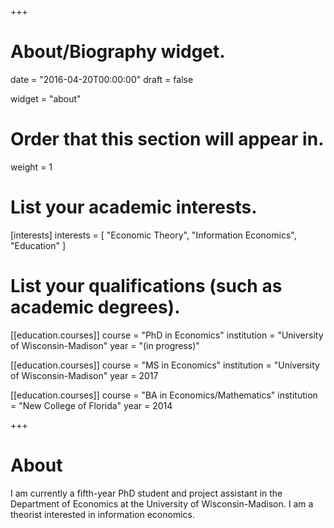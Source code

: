 +++
# About/Biography widget.

date = "2016-04-20T00:00:00"
draft = false

widget = "about"

# Order that this section will appear in.
weight = 1

# List your academic interests.
[interests]
  interests = [
    "Economic Theory",
    "Information Economics",
    "Education"
  ]

# List your qualifications (such as academic degrees).
[[education.courses]]
  course = "PhD in Economics"
  institution = "University of Wisconsin-Madison"
  year = "(in progress)"

[[education.courses]]
  course = "MS in Economics"
  institution = "University of Wisconsin-Madison"
  year = 2017

[[education.courses]]
  course = "BA in Economics/Mathematics"
  institution = "New College of Florida"
  year = 2014
 
+++

# About

I am currently a fifth-year PhD student and project assistant in the Department of Economics at the University of Wisconsin-Madison. I am a theorist interested in information economics.




